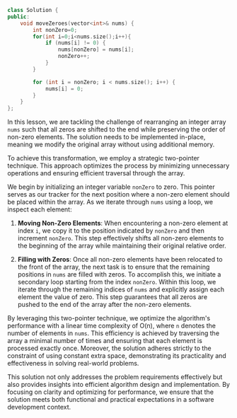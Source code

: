 ```cpp
class Solution {
public:
    void moveZeroes(vector<int>& nums) {
        int nonZero=0;
        for(int i=0;i<nums.size();i++){
            if (nums[i] != 0) {
                nums[nonZero] = nums[i];
                nonZero++;
            }
        }

        for (int i = nonZero; i < nums.size(); i++) {
            nums[i] = 0;
        }
    }
};
```
In this lesson, we are tackling the challenge of rearranging an integer array `nums` such that all zeros are shifted to the end while preserving the order of non-zero elements. The solution needs to be implemented in-place, meaning we modify the original array without using additional memory.

To achieve this transformation, we employ a strategic two-pointer technique. This approach optimizes the process by minimizing unnecessary operations and ensuring efficient traversal through the array.

We begin by initializing an integer variable `nonZero` to zero. This pointer serves as our tracker for the next position where a non-zero element should be placed within the array. As we iterate through `nums` using a loop, we inspect each element:

1. **Moving Non-Zero Elements**: When encountering a non-zero element at index `i`, we copy it to the position indicated by `nonZero` and then increment `nonZero`. This step effectively shifts all non-zero elements to the beginning of the array while maintaining their original relative order.

2. **Filling with Zeros**: Once all non-zero elements have been relocated to the front of the array, the next task is to ensure that the remaining positions in `nums` are filled with zeros. To accomplish this, we initiate a secondary loop starting from the index `nonZero`. Within this loop, we iterate through the remaining indices of `nums` and explicitly assign each element the value of zero. This step guarantees that all zeros are pushed to the end of the array after the non-zero elements.

By leveraging this two-pointer technique, we optimize the algorithm's performance with a linear time complexity of O(n), where `n` denotes the number of elements in `nums`. This efficiency is achieved by traversing the array a minimal number of times and ensuring that each element is processed exactly once. Moreover, the solution adheres strictly to the constraint of using constant extra space, demonstrating its practicality and effectiveness in solving real-world problems.

This solution not only addresses the problem requirements effectively but also provides insights into efficient algorithm design and implementation. By focusing on clarity and optimizing for performance, we ensure that the solution meets both functional and practical expectations in a software development context.